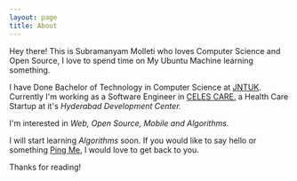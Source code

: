 ```yaml
---
layout: page
title: About
---
```


<!--![It's me at Shilparamam, Hyderabad](/assets/subramanyammolleti.jpg)-->

<p class="message">
  Hey there! This is Subramanyam Molleti who loves Computer Science and 
  Open Source, I love to spend time on My Ubuntu Machine learning something.
</p>

I have Done Bachelor of Technology in Computer Science at [JNTUK](http://www.jntuk.edu.in/). Currently I'm working as a Software Engineer in [CELES CARE.](https://celes.care/) a Health Care Startup at it's *Hyderabad Development Center.* 

I'm interested in *Web, Open Source, Mobile and Algorithms.*

I will start learning *Algorithms* soon. If you would like to say hello or something [Ping Me](https://twitter.com/_MSubramanyam), I would love to get back to you.

Thanks for reading!
